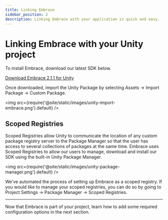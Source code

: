 ```yaml
---
title: Linking Embrace
sidebar_position: 2
description: Linking Embrace with your application is quick and easy.
---
```


# Linking Embrace with your Unity project

To install Embrace, download our latest SDK below.

[Download Embrace 2.1.1 for Unity](https://downloads.embrace.io/EmbraceSDK_2.1.1.unitypackage)

Once downloaded, import the Unity Package by selecting Assets -> Import Package -> Custom Package.

<img src={require('@site/static/images/unity-import-embrace.png').default} />

## Scoped Registries

Scoped Registries allow Unity to communicate the location of any custom package registry server to the Package Manager so that the user has access to several collections of packages at the same time. Embrace uses Scoped Registries to allow our users to manage, download and install our SDK using the built-in Unity Package Manager.

<img src={require('@site/static/images/unity-package-manager.png').default} />

We've automated the process of setting up Embrace as a scoped registry. If you would like to manage your scoped registries, you can do so by going to Project Settings -> Package Manager -> Scoped Registries.

---

Now that Embrace is part of your project, learn how to add some required configuration options in the next section.
